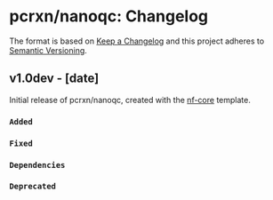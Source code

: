 # pcrxn/nanoqc: Changelog

The format is based on [Keep a Changelog](https://keepachangelog.com/en/1.0.0/)
and this project adheres to [Semantic Versioning](https://semver.org/spec/v2.0.0.html).

## v1.0dev - [date]

Initial release of pcrxn/nanoqc, created with the [nf-core](https://nf-co.re/) template.

### `Added`

### `Fixed`

### `Dependencies`

### `Deprecated`
